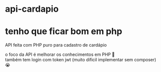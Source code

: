 # api-cardapio

# tenho que ficar bom em php

API feita com PHP puro para cadastro de cardápio
<br>

o foco da API é melhorar os conhecimentos em PHP 🚀
<br>
também tem login com token jwt (muito dificil implementar sem composer) 😭
